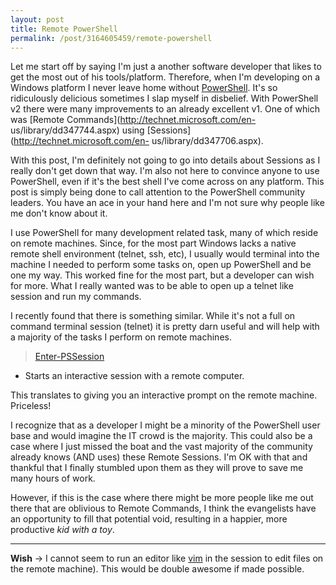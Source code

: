 ```yaml
--- 
layout: post 
title: Remote PowerShell 
permalink: /post/3164605459/remote-powershell 
--- 
```


Let me start off by saying I'm just a another software developer that likes to
get the most out of his tools/platform. Therefore, when I'm developing on a
Windows platform I never leave home without
[PowerShell](http://technet.microsoft.com/en-us/library/bb978526.aspx). It's
so ridiculously delicious sometimes I slap myself in disbelief. With
PowerShell v2 there were many improvements to an already excellent v1. One of
which was [Remote Commands](http://technet.microsoft.com/en-
us/library/dd347744.aspx) using [Sessions](http://technet.microsoft.com/en-
us/library/dd347706.aspx).

With this post, I'm definitely not going to go into details about Sessions as
I really don't get down that way. I'm also not here to convince anyone to use
PowerShell, even if it's the best shell I've come across on any platform. This
post is simply being done to call attention to the PowerShell community
leaders. You have an ace in your hand here and I'm not sure why people like me
don't know about it.

I use PowerShell for many development related task, many of which reside on
remote machines. Since, for the most part Windows lacks a native remote shell
environment (telnet, ssh, etc), I usually would terminal into the machine I
needed to perform some tasks on, open up PowerShell and be one my way. This
worked fine for the most part, but a developer can wish for more. What I
really wanted was to be able to open up a telnet like session and run my
commands.

I recently found that there is something similar. While it's not a full on
command terminal session (telnet) it is pretty darn useful and will help with
a majority of the tasks I perform on remote machines.

> [Enter-PSSession](http://technet.microsoft.com/en-us/library/dd315384.aspx)
- Starts an interactive session with a remote computer.

This translates to giving you an interactive prompt on the remote machine.
Priceless!

I recognize that as a developer I might be a minority of the PowerShell user
base and would imagine the IT crowd is the majority. This could also be a case
where I just missed the boat and the vast majority of the community already
knows (AND uses) these Remote Sessions. I'm OK with that and thankful that I
finally stumbled upon them as they will prove to save me many hours of work.

However, if this is the case where there might be more people like me out
there that are oblivious to Remote Commands, I think the evangelists have an
opportunity to fill that potential void, resulting in a happier, more
productive _kid with a toy_.

* * *

**Wish** -> I cannot seem to run an editor like [vim](http://www.vim.org) in the session to edit files on the remote machine). This would be double awesome if made possible.
